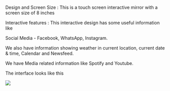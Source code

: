 Design and Screen Size : This is a touch screen interactive mirror with a screen size of 8 inches

Interactive features : This interactive design has some useful information like

Social Media - Facebook, WhatsApp, Instagram.

We also have information showing weather in current location, current date & time, Calendar and Newsfeed.

We have Media related information like Spotify and Youtube.

The interface looks like this

<img src="https://user-images.githubusercontent.com/56712822/68157167-c3253300-ff12-11e9-928a-52715ec14244.png" width:200>
